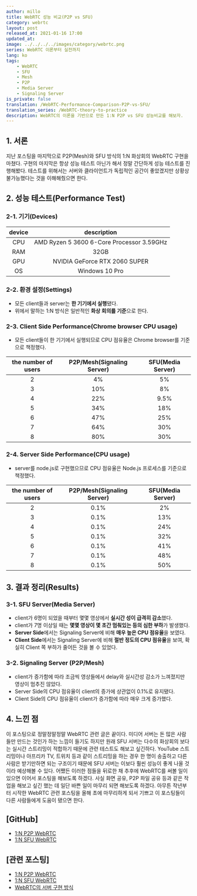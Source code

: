 ```yaml
---
author: millo
title: WebRTC 성능 비교(P2P vs SFU)
category: webrtc
layout: post
released_at: 2021-01-16 17:00
updated_at:
image: ../../../../images/category/webrtc.png
series: WebRTC 이론부터 실전까지
lang: ko
tags:
    - WebRTC
    - SFU
    - Mesh
    - P2P
    - Media Server
    - Signaling Server
is_private: false
translation: /WebRTC-Performance-Comparison-P2P-vs-SFU/
translation_series: /WebRTC-theory-to-practice
description: WebRTC의 이론을 기반으로 만든 1:N P2P vs SFU 성능비교를 해보자.
---
```


## 1. 서론

지난 포스팅을 마지막으로 P2P(Mesh)와 SFU 방식의 1:N 화상회의 WebRTC 구현을 마쳤다. 구현의 마지막은 항상 성능 테스트 아닌가 해서 정말 간단하게 성능 테스트를 진행해봤다. 테스트를 위해서는 서버와 클라이언트가 독립적인 공간이 좋았겠지만 상황상 불가능했다는 것을 이해해줬으면 한다.

## 2. 성능 테스트(Performance Test)

### 2-1. 기기(Devices)

| device |                description                |
| :----: | :---------------------------------------: |
|  CPU   | AMD Ryzen 5 3600 6-Core Processor 3.59GHz |
|  RAM   |                   32GB                    |
|  GPU   |       NVIDIA GeForce RTX 2060 SUPER       |
|   OS   |              Windows 10 Pro               |

### 2-2. 환경 설정(Settings)

-   모든 client들과 server는 **한 기기에서 실행**됐다.
-   위에서 말하는 1:N 방식은 일반적인 **화상 회의를 기준**으로 한다.

### 2-3. Client Side Performance(Chrome browser CPU usage)

-   모든 client들이 한 기기에서 실행되므로 CPU 점유율은 Chrome browser를 기준으로 책정했다.

| the number of users | P2P/Mesh(Signaling Server) | SFU(Media Server) |
| :-----------------: | :------------------------: | :---------------: |
|          2          |             4%             |        5%         |
|          3          |            10%             |        8%         |
|          4          |            22%             |       9.5%        |
|          5          |            34%             |        18%        |
|          6          |            47%             |        25%        |
|          7          |            64%             |        30%        |
|          8          |            80%             |        30%        |

### 2-4. Server Side Performance(CPU usage)

-   server를 node.js로 구현했으므로 CPU 점유율은 Node.js 프로세스를 기준으로 책정했다.

| the number of users | P2P/Mesh(Signaling Server) | SFU(Media Server) |
| :-----------------: | :------------------------: | :---------------: |
|          2          |            0.1%            |        2%         |
|          3          |            0.1%            |        13%        |
|          4          |            0.1%            |        24%        |
|          5          |            0.1%            |        32%        |
|          6          |            0.1%            |        41%        |
|          7          |            0.1%            |        48%        |
|          8          |            0.1%            |        50%        |

## 3. 결과 정리(Results)

### 3-1. SFU Server(Media Server)

-   client가 6명이 되었을 때부터 몇몇 영상에서 **실시간 성이 급격히 감소**했다.
-   client가 7명 이상일 때는 **몇몇 영상이 몇 초간 멈춰있는 등의 심한 부하**가 발생했다.
-   **Server Side**에서는 Signaling Server에 비해 **매우 높은 CPU 점유율**을 보였다.
-   **Client Side**에서는 Signaling Server에 비해 **절반 정도의 CPU 점유율**을 보여, 확실히 Client 쪽 부하가 줄어든 것을 볼 수 있었다.

### 3-2. Signaling Server (P2P/Mesh)

-   client가 증가함에 따라 조금씩 영상들에서 delay와 실시간성 감소가 느껴졌지만 영상이 멈추진 않았다.
-   Server Side의 CPU 점유율이 client의 증가에 상관없이 0.1%로 유지됐다.
-   Client Side의 CPU 점유율이 client가 증가함에 따라 매우 크게 증가했다.

## 4. 느낀 점

이 포스팅으로 정말정말정말 WebRTC 관련 글은 끝이다. 미디어 서버는 돈 많은 사람들만 만드는 것인가 하는 느낌이 들기도 하지만 원래 SFU 서버는 다수의 화상회의 보다는 실시간 스트리밍이 적합하기 때문에 관련 테스트도 해보고 싶긴하다. YouTube 스트리밍이나 아프리카 TV, 트위치 등과 같이 스트리밍을 하는 경우 한 명이 송출하고 다른 사람은 받기만하면 되는 구조이기 때문에 SFU 서버는 이보다 훨씬 성능이 좋게 나올 것이라 예상해볼 수 있다. 어쨌든 이러한 점들을 뒤로한 채 추후에 WebRTC를 써볼 일이 있으면 이어서 포스팅을 해보도록 하겠다. 사실 화면 공유, P2P 파일 공유 등과 같은 작업을 해보고 싶긴 했는 데 일단 바쁜 일이 마무리 되면 해보도록 하겠다. 아무튼 작년부터 시작한 WebRTC 관련 포스팅을 올해 초에 마무리하게 되서 기쁘고 이 포스팅들이 다른 사람들에게 도움이 됐으면 한다.

## [GitHub]

-   [1:N P2P WebRTC](https://github.com/millo-L/Typescript-ReactJS-WebRTC-1-N-P2P)
-   [1:N SFU WebRTC](https://github.com/millo-L/Typescript-ReactJS-WebRTC-1-N-SFU)

## [관련 포스팅]

-   [1:N P2P WebRTC](https://millo-l.github.io/WebRTC-%EA%B5%AC%ED%98%84%ED%95%98%EA%B8%B0-1-N-P2P/)
-   [1:N SFU WebRTC](https://millo-l.github.io/WebRTC-%EA%B5%AC%ED%98%84%ED%95%98%EA%B8%B0-1-N-SFU/)
-   [WebRTC의 서버 구현 방식](<https://millo-l.github.io/WebRTC-%EA%B5%AC%ED%98%84-%EB%B0%A9%EC%8B%9D(Mesh-SFU-MCU)/>)
